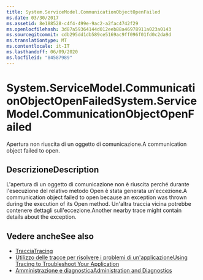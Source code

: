 ```yaml
---
title: System.ServiceModel.CommunicationObjectOpenFailed
ms.date: 03/30/2017
ms.assetid: 8e188528-c4f4-499e-9ac2-a2fac4742f29
ms.openlocfilehash: 3d87a59364144d012eeb88a46978911a023a0143
ms.sourcegitcommit: cdb295dd1db589ce5169ac9ff096f01fd0c2da9d
ms.translationtype: MT
ms.contentlocale: it-IT
ms.lasthandoff: 06/09/2020
ms.locfileid: "84587989"
---
```

# <a name="systemservicemodelcommunicationobjectopenfailed"></a><span data-ttu-id="9bf30-102">System.ServiceModel.CommunicationObjectOpenFailed</span><span class="sxs-lookup"><span data-stu-id="9bf30-102">System.ServiceModel.CommunicationObjectOpenFailed</span></span>
<span data-ttu-id="9bf30-103">Apertura non riuscita di un oggetto di comunicazione.</span><span class="sxs-lookup"><span data-stu-id="9bf30-103">A communication object failed to open.</span></span>  
  
## <a name="description"></a><span data-ttu-id="9bf30-104">Descrizione</span><span class="sxs-lookup"><span data-stu-id="9bf30-104">Description</span></span>  
 <span data-ttu-id="9bf30-105">L'apertura di un oggetto di comunicazione non è riuscita perché durante l'esecuzione del relativo metodo Open è stata generata un'eccezione.</span><span class="sxs-lookup"><span data-stu-id="9bf30-105">A communication object failed to open because an exception was thrown during the execution of its Open method.</span></span> <span data-ttu-id="9bf30-106">Un'altra traccia vicina potrebbe contenere dettagli sull'eccezione.</span><span class="sxs-lookup"><span data-stu-id="9bf30-106">Another nearby trace might contain details about the exception.</span></span>  
  
## <a name="see-also"></a><span data-ttu-id="9bf30-107">Vedere anche</span><span class="sxs-lookup"><span data-stu-id="9bf30-107">See also</span></span>

- [<span data-ttu-id="9bf30-108">Traccia</span><span class="sxs-lookup"><span data-stu-id="9bf30-108">Tracing</span></span>](index.md)
- [<span data-ttu-id="9bf30-109">Utilizzo delle tracce per risolvere i problemi di un'applicazione</span><span class="sxs-lookup"><span data-stu-id="9bf30-109">Using Tracing to Troubleshoot Your Application</span></span>](using-tracing-to-troubleshoot-your-application.md)
- [<span data-ttu-id="9bf30-110">Amministrazione e diagnostica</span><span class="sxs-lookup"><span data-stu-id="9bf30-110">Administration and Diagnostics</span></span>](../index.md)
